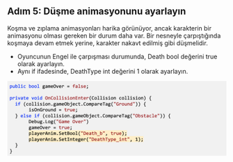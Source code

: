 ## Adım 5: Düşme animasyonunu ayarlayın
Koşma ve zıplama animasyonları harika görünüyor, ancak karakterin bir animasyonu olması gereken bir durum daha var. Bir nesneyle çarpıştığında koşmaya devam etmek yerine, karakter nakavt edilmiş gibi düşmelidir.

- Oyuncunun Engel ile çarpışması durumunda, Death bool değerini true olarak ayarlayın.
- Aynı if ifadesinde, DeathType int değerini 1 olarak ayarlayın.

![figures](https://raw.githubusercontent.com/Kodluyoruz/taskforce/main/unity-junior-programmer/set-up-fallinganimation/figures/CWC_B.1.4_image2.png)
